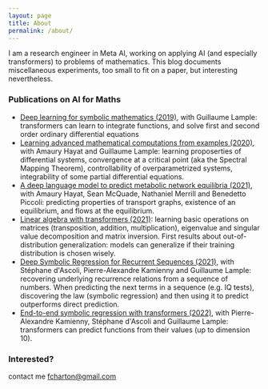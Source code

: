```yaml
---
layout: page
title: About
permalink: /about/
---
```


I am a research engineer in Meta AI, working on applying AI (and especially transformers) to problems of mathematics.
This blog documents miscellaneous experiments, too small to fit on a paper, but interesting nevertheless. 

### Publications on AI for Maths
* [Deep learning for symbolic mathematics (2019)](https://arxiv.org/abs/1912.01412), with Guillaume Lample: transformers can learn to integrate functions, and solve first and second order ordinary differential equations
* [Learning advanced mathematical computations from examples (2020)](https://arxiv.org/abs/2006.06462), with Amaury Hayat and Guillaume Lample: learning proposerties of differential systems, convergence at a critical point (aka the Spectral Mapping Theorem), controllability of overparametrized systems, integrability of some partial differential equations. 
* [A deep language model to predict metabolic network equilibria (2021)](https://arxiv.org/abs/2112.03588), with Amaury Hayat, Sean McQuade, Nathaniel Merrill and Benedetto Piccoli: predicting properties of transport graphs, existence of an equilibrium, and flows at the equilibrium.
* [Linear algebra with transformers (2021)](https://arxiv.org/abs/2112.01898): learning basic operations on matrices (transposition, addition, multiplication), eigenvalue and singular value decomposition and matrix inversion. First results about out-of-distribution generalization: models can generalize if their training distribution is chosen wisely.
* [Deep Symbolic Regression for Recurrent Sequences (2021)](https://arxiv.org/abs/2201.04600), with Stéphane d'Ascoli, Pierre-Alexandre Kamienny and Guillaume Lample: recovering underlying recurrence relations from a sequence of numbers. When predicting the next terms in a sequence (e.g. IQ tests), discovering the law (symbolic regression) and then using it to predict outperforms direct prediction. 
* [End-to-end symbolic regression with transformers (2022)](https://arxiv.org/abs/2204.10532), with Pierre-Alexandre Kamienny, Stéphane d'Ascoli and Guillaume Lample: transformers can predict functions from their values (up to dimension 10).

### Interested? 
contact me
[fcharton@gmail.com](mailto:fcharton@gmail.com)

